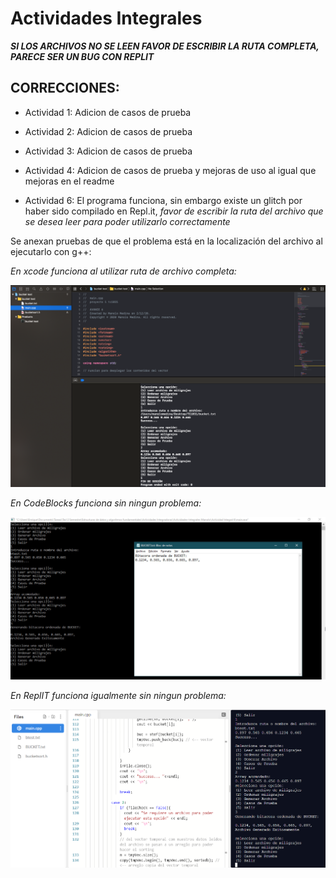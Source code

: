# Actividades Integrales

***SI LOS ARCHIVOS NO SE LEEN FAVOR DE ESCRIBIR LA RUTA COMPLETA, PARECE SER UN BUG CON REPLIT***

## CORRECCIONES:
- Actividad 1: Adicion de casos de prueba
- Actividad 2: Adicion de casos de prueba
- Actividad 3: Adicion de casos de prueba
- Actividad 4: Adicion de casos de prueba y mejoras de uso al igual que mejoras en el readme

- Actividad 6: El programa funciona, sin embargo existe un glitch por haber sido compilado en Repl.it, *favor de escribir la ruta del archivo que se desea leer para poder utilizarlo correctamente*

Se anexan pruebas de que el problema está en la localización del archivo al ejecutarlo con g++:

_En xcode funciona al utilizar ruta de archivo completa:_

![](verificacion1.png)

_En CodeBlocks funciona sin ningun problema:_

![](verificacion2.jpg)

_En ReplIT funciona igualmente sin ningun problema:_

![](verificacion3.png)
